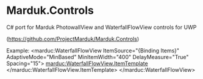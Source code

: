 # Marduk.Controls
C# port for Marduk PhotowallView and WaterfallFlowView controls for UWP

(https://github.com/ProjectMarduk/Marduk.Controls)

Example:
<ScrollViewer>
      <marduc:WaterfallFlowView ItemSource="{Binding Items}" AdaptiveMode="MinBased" MinItemWidth="400" DelayMeasure="True"
                                Spacing="15">
          <marduc:WaterfallFlowView.ItemTemplate>
              <DataTemplate>
                  <Border Background="{Binding Brush}" HorizontalAlignment="Stretch">
                    <TextBlock FontSize="50" Text="{Binding Num}" HorizontalAlignment="Center" VerticalAlignment="Center"/>
                </Border>
              </DataTemplate>
          </marduc:WaterfallFlowView.ItemTemplate>
      </marduc:WaterfallFlowView>
  </ScrollViewer>
